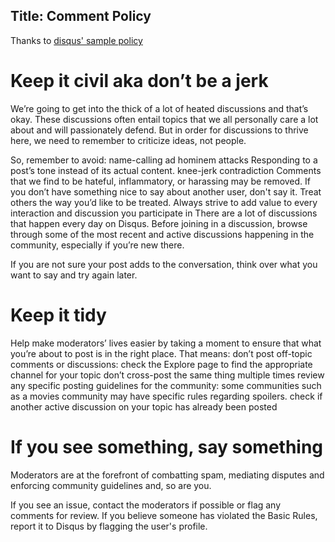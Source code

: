 Title: Comment Policy
---
Thanks to [disqus' sample policy](https://help.disqus.com/customer/portal/articles/1450383)


# Keep it civil aka don’t be a jerk
We’re going to get into the thick of a lot of heated discussions and that’s okay. These discussions often entail topics that we all personally care a lot about and will passionately defend. But in order for discussions to thrive here, we need to remember to criticize ideas, not people. 

So, remember to avoid:
name-calling
ad hominem attacks
Responding to a post’s tone instead of its actual content.
knee-jerk contradiction
Comments that we find to be hateful, inflammatory, or harassing may be removed. If you don’t have something nice to say about another user, don't say it. Treat others the way you’d like to be treated.
Always strive to add value to every interaction and discussion you participate in
There are a lot of discussions that happen every day on Disqus. Before joining in a discussion, browse through some of the most recent and active discussions happening in the community, especially if you’re new there.

If you are not sure your post adds to the conversation, think over what you want to say and try again later.

# Keep it tidy
Help make moderators’ lives easier by taking a moment to ensure that what you’re about to post is in the right place. That means:
don’t post off-topic comments or discussions: check the Explore page to find the appropriate channel for your topic
don’t cross-post the same thing multiple times
review any specific posting guidelines for the community: some communities such as a movies community may have specific rules regarding spoilers.
check if another active discussion on your topic has already been posted

# If you see something, say something
Moderators are at the forefront of combatting spam, mediating disputes and enforcing community guidelines and, so are you. 

If you see an issue, contact the moderators if possible or flag any comments for review. If you believe someone has violated the Basic Rules, report it to Disqus by flagging the user's profile.